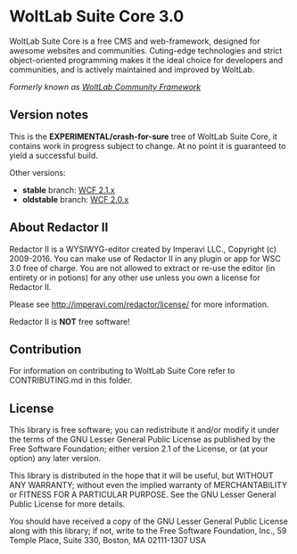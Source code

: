 WoltLab Suite Core 3.0
======================

WoltLab Suite Core is a free CMS and web-framework, designed for awesome websites and communities. Cuting-edge technologies and strict object-oriented programming makes it the ideal choice for developers and communities, and is actively maintained and improved by WoltLab.

_Formerly known as [WoltLab Community Framework](https://community.woltlab.com/thread/249026-introducing-woltlab-suite-3-0/)_

Version notes
-------------

This is the **EXPERIMENTAL/crash-for-sure** tree of WoltLab Suite Core, it contains work in progress subject to change. At no point it is guaranteed to yield a successful build.

Other versions:
- **stable** branch: [WCF 2.1.x](https://github.com/WoltLab/WCF/tree/master)
- **oldstable** branch: [WCF 2.0.x](https://github.com/WoltLab/WCF/tree/2.0)

About Redactor II
-----------------

Redactor II is a WYSIWYG-editor created by Imperavi LLC., Copyright (c) 2009-2016. You can make use of Redactor II in any plugin or app for WSC 3.0 free of charge. You are not allowed to extract or re-use the editor (in entirety or in potions) for any other use unless you own a license for Redactor II.

Please see http://imperavi.com/redactor/license/ for more information.

Redactor II is **NOT** free software!

Contribution
------------

For information on contributing to WoltLab Suite Core refer to CONTRIBUTING.md in this folder.

License
-------

This library is free software; you can redistribute it and/or
modify it under the terms of the GNU Lesser General Public License
as published by the Free Software Foundation; either version 2.1
of the License, or (at your option) any later version.

This library is distributed in the hope that it will be useful,
but WITHOUT ANY WARRANTY; without even the implied warranty of
MERCHANTABILITY or FITNESS FOR A PARTICULAR PURPOSE. See the GNU
Lesser General Public License for more details.

You should have received a copy of the GNU Lesser General Public
License along with this library; if not, write to the Free Software
Foundation, Inc., 59 Temple Place, Suite 330, Boston, MA 02111-1307 USA
